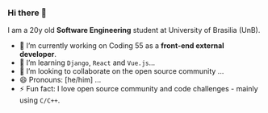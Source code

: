 ### Hi there 👋

I am a 20y old <strong>Software Engineering</strong> student at University of Brasilia (UnB).

- 🔭 I’m currently working on Coding 55 as a <strong>front-end external developer</strong>.
- 🌱 I’m learning <code>Django</code>, <code>React</code> and <code>Vue.js</code>...
- 👯 I’m looking to collaborate on the open source community ...
- 😄 Pronouns: [he/him] ...
- ⚡ Fun fact: I love open source community and code challenges - mainly using <code>C/C++</code>.
